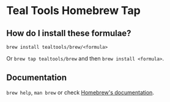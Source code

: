 # Teal Tools Homebrew Tap

## How do I install these formulae?

`brew install tealtools/brew/<formula>`

Or `brew tap tealtools/brew` and then `brew install <formula>`.

## Documentation

`brew help`, `man brew` or check [Homebrew's documentation](https://docs.brew.sh).
